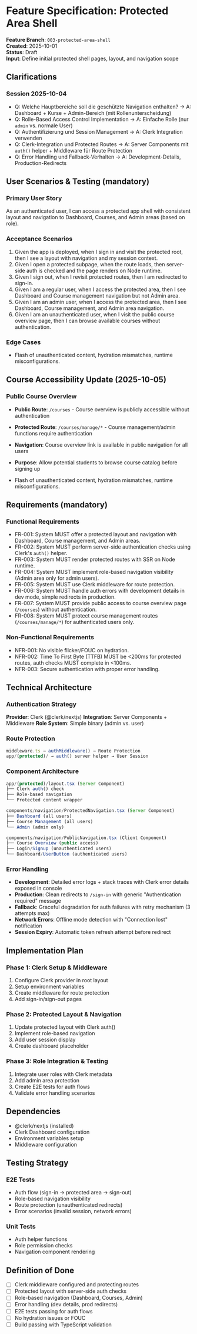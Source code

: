 # Feature Specification: Protected Area Shell

**Feature Branch**: `003-protected-area-shell`  
**Created**: 2025-10-01  
**Status**: Draft  
**Input**: Define initial protected shell pages, layout, and navigation scope

## Clarifications

### Session 2025-10-04

- Q: Welche Hauptbereiche soll die geschützte Navigation enthalten? → A: Dashboard + Kurse +
  Admin-Bereich (mit Rollenunterscheidung)
- Q: Rolle-Based Access Control Implementation → A: Einfache Rolle (nur `admin` vs. normale User)
- Q: Authentifizierung und Session Management → A: Clerk Integration verwenden
- Q: Clerk-Integration und Protected Routes → A: Server Components mit `auth()` helper + Middleware
  für Route Protection
- Q: Error Handling und Fallback-Verhalten → A: Development-Details, Production-Redirects

## User Scenarios & Testing (mandatory)

### Primary User Story

As an authenticated user, I can access a protected app shell with consistent layout and navigation
to Dashboard, Courses, and Admin areas (based on role).

### Acceptance Scenarios

1. Given the app is deployed, when I sign in and visit the protected root, then I see a layout with
   navigation and my session context.
2. Given I open a protected subpage, when the route loads, then server-side auth is checked and the
   page renders on Node runtime.
3. Given I sign out, when I revisit protected routes, then I am redirected to sign-in.
4. Given I am a regular user, when I access the protected area, then I see Dashboard and Course
   management navigation but not Admin area.
5. Given I am an admin user, when I access the protected area, then I see Dashboard, Course
   management, and Admin area navigation.
6. Given I am an unauthenticated user, when I visit the public course overview page, then I can
   browse available courses without authentication.

### Edge Cases

- Flash of unauthenticated content, hydration mismatches, runtime misconfigurations.

## Course Accessibility Update (2025-10-05)

### Public Course Overview

- **Public Route**: `/courses` - Course overview is publicly accessible without authentication
- **Protected Route**: `/courses/manage/*` - Course management/admin functions require
  authentication
- **Navigation**: Course overview link is available in public navigation for all users
- **Purpose**: Allow potential students to browse course catalog before signing up

- Flash of unauthenticated content, hydration mismatches, runtime misconfigurations.

## Requirements (mandatory)

### Functional Requirements

- FR-001: System MUST offer a protected layout and navigation with Dashboard, Course management, and
  Admin areas.
- FR-002: System MUST perform server-side authentication checks using Clerk's `auth()` helper.
- FR-003: System MUST render protected routes with SSR on Node runtime.
- FR-004: System MUST implement role-based navigation visibility (Admin area only for admin users).
- FR-005: System MUST use Clerk middleware for route protection.
- FR-006: System MUST handle auth errors with development details in dev mode, simple redirects in
  production.
- FR-007: System MUST provide public access to course overview page (`/courses`) without
  authentication.
- FR-008: System MUST protect course management routes (`/courses/manage/*`) for authenticated users
  only.

### Non-Functional Requirements

- NFR-001: No visible flicker/FOUC on hydration.
- NFR-002: Time To First Byte (TTFB) MUST be <200ms for protected routes, auth checks MUST complete
  in <100ms.
- NFR-003: Secure authentication with proper error handling.

## Technical Architecture

### Authentication Strategy

**Provider**: Clerk (@clerk/nextjs) **Integration**: Server Components + Middleware **Role System**:
Simple binary (admin vs. user)

### Route Protection

```typescript
middleware.ts → authMiddleware() → Route Protection
app/(protected)/ → auth() server helper → User Session
```

### Component Architecture

```typescript
app/(protected)/layout.tsx (Server Component)
├── Clerk auth() check
├── Role-based navigation
└── Protected content wrapper

components/navigation/ProtectedNavigation.tsx (Server Component)
├── Dashboard (all users)
├── Course Management (all users)
└── Admin (admin only)

components/navigation/PublicNavigation.tsx (Client Component)
├── Course Overview (public access)
├── Login/Signup (unauthenticated users)
└── Dashboard/UserButton (authenticated users)
```

### Error Handling

- **Development**: Detailed error logs + stack traces with Clerk error details exposed in console
- **Production**: Clean redirects to `/sign-in` with generic "Authentication required" message
- **Fallback**: Graceful degradation for auth failures with retry mechanism (3 attempts max)
- **Network Errors**: Offline mode detection with "Connection lost" notification
- **Session Expiry**: Automatic token refresh attempt before redirect

## Implementation Plan

### Phase 1: Clerk Setup & Middleware

1. Configure Clerk provider in root layout
2. Setup environment variables
3. Create middleware for route protection
4. Add sign-in/sign-out pages

### Phase 2: Protected Layout & Navigation

1. Update protected layout with Clerk auth()
2. Implement role-based navigation
3. Add user session display
4. Create dashboard placeholder

### Phase 3: Role Integration & Testing

1. Integrate user roles with Clerk metadata
2. Add admin area protection
3. Create E2E tests for auth flows
4. Validate error handling scenarios

## Dependencies

- @clerk/nextjs (installed)
- Clerk Dashboard configuration
- Environment variables setup
- Middleware configuration

## Testing Strategy

### E2E Tests

- Auth flow (sign-in → protected area → sign-out)
- Role-based navigation visibility
- Route protection (unauthenticated redirects)
- Error scenarios (invalid session, network errors)

### Unit Tests

- Auth helper functions
- Role permission checks
- Navigation component rendering

## Definition of Done

- [ ] Clerk middleware configured and protecting routes
- [ ] Protected layout with server-side auth checks
- [ ] Role-based navigation (Dashboard, Courses, Admin)
- [ ] Error handling (dev details, prod redirects)
- [ ] E2E tests passing for auth flows
- [ ] No hydration issues or FOUC
- [ ] Build passing with TypeScript validation

